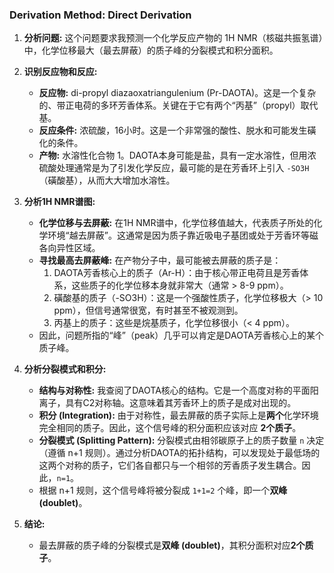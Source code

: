 ### Derivation Method: Direct Derivation

1.  **分析问题:** 这个问题要求我预测一个化学反应产物的 1H NMR（核磁共振氢谱）中，化学位移最大（最去屏蔽）的质子峰的分裂模式和积分面积。

2.  **识别反应物和反应:**
    *   **反应物:** di-propyl diazaoxatriangulenium (Pr-DAOTA)。这是一个复杂的、带正电荷的多环芳香体系。关键在于它有两个“丙基”（propyl）取代基。
    *   **反应条件:** 浓硫酸，16小时。这是一个非常强的酸性、脱水和可能发生磺化的条件。
    *   **产物:** 水溶性化合物 1。DAOTA本身可能是盐，具有一定水溶性，但用浓硫酸处理通常是为了引发化学反应，最可能的是在芳香环上引入 `-SO3H`（磺酸基），从而大大增加水溶性。

3.  **分析1H NMR谱图:**
    *   **化学位移与去屏蔽:** 在1H NMR谱中，化学位移值越大，代表质子所处的化学环境“越去屏蔽”。这通常是因为质子靠近吸电子基团或处于芳香环等磁各向异性区域。
    *   **寻找最高去屏蔽峰:** 在产物分子中，最可能被去屏蔽的质子是：
        1.  DAOTA芳香核心上的质子（Ar-H）：由于核心带正电荷且是芳香体系，这些质子的化学位移本身就非常大（通常 > 8-9 ppm）。
        2.  磺酸基的质子（-SO3H）：这是一个强酸性质子，化学位移极大（> 10 ppm），但信号通常很宽，有时甚至不被观测到。
        3.  丙基上的质子：这些是烷基质子，化学位移很小（< 4 ppm）。
    *   因此，问题所指的“峰”（peak）几乎可以肯定是DAOTA芳香核心上的某个质子峰。

4.  **分析分裂模式和积分:**
    *   **结构与对称性:** 我查阅了DAOTA核心的结构。它是一个高度对称的平面阳离子，具有C2对称轴。这意味着其芳香环上的质子是成对出现的。
    *   **积分 (Integration):** 由于对称性，最去屏蔽的质子实际上是**两个**化学环境完全相同的质子。因此，这个信号峰的积分面积应该对应 **2个质子**。
    *   **分裂模式 (Splitting Pattern):** 分裂模式由相邻碳原子上的质子数量 `n` 决定（遵循 n+1 规则）。通过分析DAOTA的拓扑结构，可以发现处于最低场的这两个对称的质子，它们各自都只与一个相邻的芳香质子发生耦合。因此，`n=1`。
    *   根据 n+1 规则，这个信号峰将被分裂成 `1+1=2` 个峰，即一个**双峰 (doublet)**。

5.  **结论:**
    *   最去屏蔽的质子峰的分裂模式是**双峰 (doublet)**，其积分面积对应**2个质子**。
